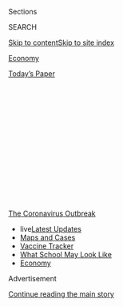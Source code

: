 <div id="app">

<div>

<div>

<div>

<div class="NYTAppHideMasthead css-1q2w90k e1suatyy0">

<div class="section css-ui9rw0 e1suatyy2">

<div class="css-eph4ug er09x8g0">

<div class="css-6n7j50">

</div>

<span class="css-1dv1kvn">Sections</span>

<div class="css-10488qs">

<span class="css-1dv1kvn">SEARCH</span>

</div>

[Skip to content](#site-content)[Skip to site
index](#site-index)

</div>

<div id="masthead-section-label" class="css-1wr3we4 eaxe0e00">

[Economy](https://www.nytimes3xbfgragh.onion/section/business/economy)

</div>

<div class="css-10698na e1huz5gh0">

</div>

</div>

<div id="masthead-bar-one" class="section hasLinks css-15hmgas e1csuq9d3">

<div class="css-uqyvli e1csuq9d0">

</div>

<div class="css-1uqjmks e1csuq9d1">

</div>

<div class="css-9e9ivx">

[](https://myaccount.nytimes3xbfgragh.onion/auth/login?response_type=cookie&client_id=vi)

</div>

<div class="css-1bvtpon e1csuq9d2">

[Today’s
Paper](https://www.nytimes3xbfgragh.onion/section/todayspaper)

</div>

</div>

</div>

</div>

<div data-aria-hidden="false">

<div id="site-content" data-role="main">

<div>

<div class="css-1aor85t" style="opacity:0.000000001;z-index:-1;visibility:hidden">

<div class="css-1hqnpie">

<div class="css-epjblv">

<span class="css-17xtcya">[Economy](/section/business/economy)</span><span class="css-x15j1o">|</span><span class="css-fwqvlz">Federal
Reserve Leaves Rates Near Zero as Economic Recovery
Sputters</span>

</div>

<div class="css-k008qs">

<div class="css-1iwv8en">

<span class="css-18z7m18"></span>

<div>

</div>

</div>

<span class="css-1n6z4y">https://nyti.ms/3hLhjkG</span>

<div class="css-1705lsu">

<div class="css-4xjgmj">

<div class="css-4skfbu" data-role="toolbar" data-aria-label="Social Media Share buttons, Save button, and Comments Panel with current comment count" data-testid="share-tools">

  - 
  - 
  - 
  - 
    
    <div class="css-6n7j50">
    
    </div>

  - 

</div>

</div>

</div>

</div>

</div>

</div>

<div id="NYT_TOP_BANNER_REGION" class="css-13pd83m">

<div>

<div id="styln-prism-menu-1592847958612" class="section interactive-content interactive-size-medium css-1edisqu">

<div class="css-17ih8de interactive-body">

<div id="scroll-container" class="css-1gj85ro">

[<span class="styln-title-wrap"><span class="css-1pje3qr">The
Coronavirus</span><span class="css-1pje3qr">
Outbreak</span></span>](https://www.nytimes3xbfgragh.onion/news-event/coronavirus?action=click&pgtype=Article&state=default&region=TOP_BANNER&context=storylines_menu)

  - <span class="css-kqxiym" data-emphasize="true">live</span>[Latest
    Updates](https://www.nytimes3xbfgragh.onion/2020/08/01/world/coronavirus-covid-19.html?action=click&pgtype=Article&state=default&region=TOP_BANNER&context=storylines_menu)
  - [Maps and
    Cases](https://www.nytimes3xbfgragh.onion/interactive/2020/us/coronavirus-us-cases.html?action=click&pgtype=Article&state=default&region=TOP_BANNER&context=storylines_menu)
  - [Vaccine
    Tracker](https://www.nytimes3xbfgragh.onion/interactive/2020/science/coronavirus-vaccine-tracker.html?action=click&pgtype=Article&state=default&region=TOP_BANNER&context=storylines_menu)
  - [What School May Look
    Like](https://www.nytimes3xbfgragh.onion/interactive/2020/07/29/us/schools-reopening-coronavirus.html?action=click&pgtype=Article&state=default&region=TOP_BANNER&context=storylines_menu)
  - [Economy](https://www.nytimes3xbfgragh.onion/live/2020/07/31/business/stock-market-today-coronavirus?action=click&pgtype=Article&state=default&region=TOP_BANNER&context=storylines_menu)

</div>

</div>

</div>

</div>

</div>

<div id="top-wrapper" class="css-1sy8kpn">

<div id="top-slug" class="css-l9onyx">

Advertisement

</div>

[Continue reading the main
story](#after-top)

<div class="ad top-wrapper" style="text-align:center;height:100%;display:block;min-height:250px">

<div id="top" class="place-ad" data-position="top" data-size-key="top">

</div>

</div>

<div id="after-top">

</div>

</div>

<div>

<div id="sponsor-wrapper" class="css-1hyfx7x">

<div id="sponsor-slug" class="css-19vbshk">

Supported by

</div>

[Continue reading the main
story](#after-sponsor)

<div id="sponsor" class="ad sponsor-wrapper" style="text-align:center;height:100%;display:block">

</div>

<div id="after-sponsor">

</div>

</div>

<div class="css-186x18t">

</div>

<div class="css-1vkm6nb ehdk2mb0">

# Federal Reserve Leaves Rates Near Zero as Economic Recovery Sputters

</div>

Federal Reserve officials made clear that they will work to bolster the
economy as the pandemic hurts business activity and the job market.

<div class="css-79elbk" data-testid="photoviewer-wrapper">

<div class="css-z3e15g" data-testid="photoviewer-wrapper-hidden">

</div>

<div class="css-1a48zt4 ehw59r15" data-testid="photoviewer-children">

![<span class="css-16f3y1r e13ogyst0" data-aria-hidden="true">The
comments on Wednesday from Jerome H. Powell, the Fed chair, underlined
both the peril ahead for American workers and the reality that interest
rates are likely to be very low for a long
time.</span><span class="css-cnj6d5 e1z0qqy90" itemprop="copyrightHolder"><span class="css-1ly73wi e1tej78p0">Credit...</span><span><span>Ting
Shen for The New York
Times</span></span></span>](https://static01.graylady3jvrrxbe.onion/images/2020/07/29/business/29DC-Fed-01/merlin_171588552_71b5518c-f3c6-4426-9279-319d6a501b3f-articleLarge.jpg?quality=75&auto=webp&disable=upscale)

</div>

</div>

<div class="css-18e8msd">

<div class="css-vp77d3 epjyd6m0">

<div class="css-hus3qt ey68jwv0" data-aria-hidden="true">

[![Jeanna
Smialek](https://static01.graylady3jvrrxbe.onion/images/2020/07/03/reader-center/author-jeanna-smialek/author-jeanna-smialek-thumbLarge.png
"Jeanna Smialek")](https://www.nytimes3xbfgragh.onion/by/jeanna-smialek)

</div>

<div class="css-1baulvz">

By [<span class="css-1baulvz last-byline" itemprop="name">Jeanna
Smialek</span>](https://www.nytimes3xbfgragh.onion/by/jeanna-smialek)

</div>

</div>

  - 
    
    <div class="css-ld3wwf e16638kd2">
    
    July 29,
    2020
    
    </div>

  - 
    
    <div class="css-4xjgmj">
    
    <div class="css-d8bdto" data-role="toolbar" data-aria-label="Social Media Share buttons, Save button, and Comments Panel with current comment count" data-testid="share-tools">
    
      - 
      - 
      - 
      - 
        
        <div class="css-6n7j50">
        
        </div>
    
      - 
    
    </div>
    
    </div>

</div>

</div>

<div class="section meteredContent css-1r7ky0e" name="articleBody" itemprop="articleBody">

<div class="css-1fanzo5 StoryBodyCompanionColumn">

<div class="css-53u6y8">

WASHINGTON — The Federal Reserve left interest rates near zero on
Wednesday and Jerome H. Powell, the Fed chair, predicted a long road
ahead as a recent spike in virus cases saps momentum from the nascent
economic recovery.

“The path forward for the economy is extraordinarily uncertain and will
depend in large part on our success in keeping the virus in check,” Mr.
Powell said at a news conference following the Fed’s two-day meeting,
noting that infections have surged since late June and the “pace of
recovery looks like it has slowed.”

Mr. Powell said policymakers needed more data before drawing firm
conclusions about the scope of the pullback, but he noted that debit and
credit card spending were slowing and labor market indicators suggested
that recent job gains might be weakening. More than [14
million](https://fred.stlouisfed.org/series/PAYEMS#:~:text=Notes%3A,and%20the%20unincorporated%20self%2Demployed.)
people who held jobs in February are no longer employed, Mr. Powell
said, warning that it will take a while for workers in certain
industries, like restaurants, hotels and travel, to find new jobs.

“There’s probably going to be a long tail where a large number of people
are struggling to get back to work,” he said, adding that the Fed was
“not even thinking about thinking about thinking about” raising rates.

</div>

</div>

<div class="css-1fanzo5 StoryBodyCompanionColumn">

<div class="css-53u6y8">

The labor market rebound “is going to take a while,” he said, and “we’re
going to be there for all of that.”

While the Fed took no major actions on Wednesday, Mr. Powell’s comments
underlined both the peril ahead for American workers and the reality
that interest rates are likely to be very low — making money cheap to
borrow — for an extended period of time. Stock prices climbed following
his remarks as investors took heart in the Fed’s patient stance.

Ahead of Mr. Powell’s comments, the central bank reiterated in its
[post-meeting
statement](https://www.federalreserve.gov/newsevents/pressreleases/monetary20200729a.htm)
that the Fed would keep low rates in place “until it is confident that
the economy has weathered recent
events.”

<div id="NYT_MAIN_CONTENT_1_REGION" class="css-9tf9ac">

<div>

<div id="styln-covid-updates-markets" class="section interactive-content interactive-size-medium css-1ftcdic">

<div class="css-17ih8de interactive-body">

<div id="styln-briefing-block">

<div class="briefing-block-header-section">

# [Latest Updates: Economy](https://www.nytimes3xbfgragh.onion/live/2020/07/31/business/stock-market-today-coronavirus?action=click&pgtype=Article&state=default&region=MAIN_CONTENT_1&context=storylines_live_updates)

</div>

<div class="briefing-block-lb-items">

<div class="briefing-block-update-time">

[32h
ago](https://www.nytimes3xbfgragh.onion/live/2020/07/31/business/stock-market-today-coronavirus?action=click&pgtype=Article&state=default&region=MAIN_CONTENT_1&context=storylines_live_updates#kodaks-chief-executive-was-given-stock-options-then-the-share-price-spiked-1000-percent)

</div>

<div>

[Kodak’s chief executive was given stock options. Then the share price
spiked 1,000
percent.](https://www.nytimes3xbfgragh.onion/live/2020/07/31/business/stock-market-today-coronavirus?action=click&pgtype=Article&state=default&region=MAIN_CONTENT_1&context=storylines_live_updates#kodaks-chief-executive-was-given-stock-options-then-the-share-price-spiked-1000-percent)

</div>

<div class="briefing-block-update-time">

[35h
ago](https://www.nytimes3xbfgragh.onion/live/2020/07/31/business/stock-market-today-coronavirus?action=click&pgtype=Article&state=default&region=MAIN_CONTENT_1&context=storylines_live_updates#fitch-ratings-downgrades-its-outlook-on-us-debt)

</div>

<div>

[Fitch Ratings downgrades its outlook on U.S.
debt.](https://www.nytimes3xbfgragh.onion/live/2020/07/31/business/stock-market-today-coronavirus?action=click&pgtype=Article&state=default&region=MAIN_CONTENT_1&context=storylines_live_updates#fitch-ratings-downgrades-its-outlook-on-us-debt)

</div>

<div class="briefing-block-update-time">

[41h
ago](https://www.nytimes3xbfgragh.onion/live/2020/07/31/business/stock-market-today-coronavirus?action=click&pgtype=Article&state=default&region=MAIN_CONTENT_1&context=storylines_live_updates#us-sanctions-more-chinese-officials-over-human-rights-violations-as-tensions-flare)

</div>

<div>

[U.S. sanctions more Chinese officials over human rights violations as
tensions
flare](https://www.nytimes3xbfgragh.onion/live/2020/07/31/business/stock-market-today-coronavirus?action=click&pgtype=Article&state=default&region=MAIN_CONTENT_1&context=storylines_live_updates#us-sanctions-more-chinese-officials-over-human-rights-violations-as-tensions-flare)

</div>

</div>

<div class="briefing-block-footer">

<div class="briefing-block-footer-meta">

[See more
updates](https://www.nytimes3xbfgragh.onion/live/2020/07/31/business/stock-market-today-coronavirus?action=click&pgtype=Article&state=default&region=MAIN_CONTENT_1&context=storylines_live_updates)

</div>

<div class="briefing-block-briefinglinks">

<span>More live coverage:</span>
[Global](https://www.nytimes3xbfgragh.onion/2020/08/01/world/coronavirus-covid-19.html?action=click&pgtype=Article&state=default&region=MAIN_CONTENT_1&context=storylines_live_updates)

</div>

</div>

</div>

</div>

</div>

</div>

</div>

The Fed’s announcement [came as another round of tense negotiations
continued in
Congress](https://www.nytimes3xbfgragh.onion/2020/07/28/business/us-lawmakers-deliberate-over-another-aid-package.html)
over providing more support to workers and businesses still struggling
amid the pandemic, including whether to extend an extra $600 per week in
unemployment benefits that is set to expire this week.

Mr. Powell said the support lawmakers had already provided had been
critical for workers and businesses and, in turn, the economy. While he
did not weigh in on how high unemployment insurance benefits should be
set, he said it would be important to help the large number of workers
who were likely to be displaced even if the economy reopened
successfully.

</div>

</div>

<div class="css-1fanzo5 StoryBodyCompanionColumn">

<div class="css-53u6y8">

“There won’t be enough jobs for them — those people will need support,”
he said, noting that government policy so far has “kept people in their
homes, it’s kept businesses in business.”

Mr. Powell said both Congress and the central bank would need to do more
in the months ahead.

Since March, the Fed has put in place a series of measures to help
cushion the economic fallout as businesses close or reduce capacity and
as shoppers stay home from malls and movie theaters to control the
spread of the coronavirus. The central bank has rolled out nine
emergency lending programs, which are meant to keep credit flowing to
businesses and state and local governments, and is purchasing
government-backed bonds to keep markets functioning normally. It has
slashed interest rates to rock bottom to entice borrowing and spending.

On Tuesday, [officials
announced](https://www.nytimes3xbfgragh.onion/2020/07/28/business/economy/coronavirus-federal-reserve-policy.html)
that they would extend their emergency lending programs through the end
of the year. Seven of the programs were initially set to expire around
the end of September, but could still be needed past that as coronavirus
cases have continued to rise.

The Fed said on Wednesday that it would also extend its programs meant
to keep dollar funding readily available to foreign central banks
through March.

Mr. Powell said it was important that the facilities stay in place
“until we’re very confident that the turmoil from the pandemic and the
economic fallout are behind us.”

That could take time. The unemployment rate, while falling, remains
historically high at 11.1 percent. Initial jobless claims [ticked up
last
week](https://www.nytimes3xbfgragh.onion/2020/07/23/business/economy/unemployment-economy-coronavirus.html)
after months of gradual improvement, stoking concerns that the economy
might be backsliding. Data
[suggest](https://www.washingtonpost.com/business/2020/07/23/permanent-business-closures-yelp/)
that many
[businesses](https://www.nytimes3xbfgragh.onion/2020/07/13/business/small-businesses-coronavirus.html)
are beginning to close permanently.

The job losses are hitting disadvantaged communities particularly hard.
The Fed’s own surveys have shown that poorer people were [more likely to
lose
jobs](https://www.nytimes3xbfgragh.onion/2020/05/14/business/economy/coronavirus-jobless-unemployment.html),
and those with less education often did not have the option to work from
home. The jobless rate for Black workers has skyrocketed to more than
[15 percent](https://www.bls.gov/news.release/empsit.t02.htm), and the
unemployment rate for Black men continued to tick up in June even as the
rate for other racial and gender groups began to fall.

</div>

</div>

<div class="css-1fanzo5 StoryBodyCompanionColumn">

<div class="css-53u6y8">

Mr. Powell acknowledged the unequal brunt of the pandemic on Wednesday,
and said that what the Fed can do is focus on fostering a strong labor
market.

“What we’re trying to do is create an environment, in the financial
markets and in the economy, where those people have the best chance they
can have to go back to work to their old job or to a new job,” Mr.
Powell said.

While Fed officials’ June economic projections suggested that they
expected
[unemployment](https://www.federalreserve.gov/monetarypolicy/files/fomcprojtabl20200610.pdf)
to fall below 10 percent by the end of the year, based on the central
forecast, policymakers made it clear that conditions were extremely
uncertain. The recent surge in infections could temper the more
optimistic takes.

The central bank’s policies do seem to be offering support, at least
around the edges. House buying has ticked up, fueled by cheap mortgage
rates, and the [U.S. homeownership
rate](https://www.bloomberg.com/news/articles/2020-07-28/homeownership-rate-in-the-u-s-soars-to-highest-level-since-2008?sref=oZtxD6sa)
is now at levels last seen before the 2008 financial crisis.

Key credit markets have calmed down after a disorderly March and April,
as has the market for U.S. government debt.

While investors expect the Fed to eventually make a more concrete
commitment to maintaining low rates for months or years — by pegging
them to the unemployment or inflation rate, or by pledging to keep rates
low until a calendar date — Mr. Powell said on Wednesday that
conversations about such approaches would continue at future meetings.

He also said the Federal Open Market Committee’s longer-run framework
review, which could guide the central bank’s strategies, would be
completed in the near future. Some economists took that news to mean
that more action is coming at the Fed’s
[Sept. 15-16](https://www.federalreserve.gov/monetarypolicy/fomccalendars.htm)
meeting.

“The July F.O.M.C. meeting was expected to be a placeholder event until
more important decisions are made at the next meeting in September,”
Michael Feroli, the chief U.S. economist at J.P. Morgan, said in a note.
“The committee met those expectations.”

</div>

</div>

</div>

<div>

</div>

<div>

</div>

<div>

</div>

<div>

<div id="bottom-wrapper" class="css-1ede5it">

<div id="bottom-slug" class="css-l9onyx">

Advertisement

</div>

[Continue reading the main
story](#after-bottom)

<div id="bottom" class="ad bottom-wrapper" style="text-align:center;height:100%;display:block;min-height:90px">

</div>

<div id="after-bottom">

</div>

</div>

</div>

</div>

</div>

## Site Index

<div>

</div>

## Site Information Navigation

  - [© <span>2020</span> <span>The New York Times
    Company</span>](https://help.nytimes3xbfgragh.onion/hc/en-us/articles/115014792127-Copyright-notice)

<!-- end list -->

  - [NYTCo](https://www.nytco.com/)
  - [Contact
    Us](https://help.nytimes3xbfgragh.onion/hc/en-us/articles/115015385887-Contact-Us)
  - [Work with us](https://www.nytco.com/careers/)
  - [Advertise](https://nytmediakit.com/)
  - [T Brand Studio](http://www.tbrandstudio.com/)
  - [Your Ad
    Choices](https://www.nytimes3xbfgragh.onion/privacy/cookie-policy#how-do-i-manage-trackers)
  - [Privacy](https://www.nytimes3xbfgragh.onion/privacy)
  - [Terms of
    Service](https://help.nytimes3xbfgragh.onion/hc/en-us/articles/115014893428-Terms-of-service)
  - [Terms of
    Sale](https://help.nytimes3xbfgragh.onion/hc/en-us/articles/115014893968-Terms-of-sale)
  - [Site
    Map](https://spiderbites.nytimes3xbfgragh.onion)
  - [Help](https://help.nytimes3xbfgragh.onion/hc/en-us)
  - [Subscriptions](https://www.nytimes3xbfgragh.onion/subscription?campaignId=37WXW)

</div>

</div>

</div>

</div>
